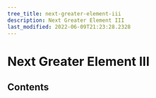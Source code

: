 ```yaml
---
tree_title: next-greater-element-iii
description: Next Greater Element III
last_modified: 2022-06-09T21:23:28.2328
---
```


# Next Greater Element III

## Contents
